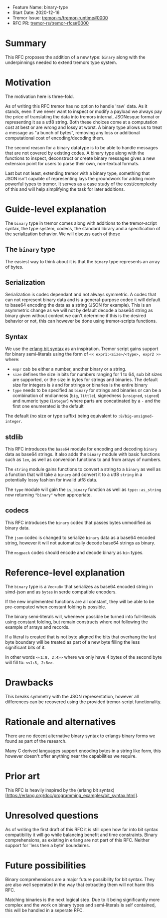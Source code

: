 - Feature Name: binary-type
- Start Date: 2020-12-16
- Tremor Issue: [tremor-rs/tremor-runtime#0000](https://github.com/tremor-rs/tremor-runtime/issues/0000)
- RFC PR: [tremor-rs/tremor-rfcs#0000](https://github.com/tremor-rs/tremor-rfcs/pull/0000)

# Summary
[summary]: #summary

This RFC proposes the addition of a new type: `binary` along with the underpinnings needed to extend tremors type system.

# Motivation
[motivation]: #motivation

The motivation here is three-fold.

As of writing this RFC tremor has no option to handle 'raw' data. As it stands, even if we never want to inspect or modify a payload we always pay the price of translating the data into tremors internal, JSONesque format or representing it as a utf8 string. Both these choices come at a computation cost at best or are wrong and lossy at worst. A binary type allows us to treat a message as "a bunch of bytes", removing any loss or additional computational cost of encoding/decoding them.

The second reason for a binary datatype is to be able to handle messages that are not covered by existing codes. A binary type along with the functions to inspect, deconstruct or create binary messages gives a new extension point for users to parse their own, non-textual formats.

Last but not least, extending tremor with a binary type, something that JSON isn't capable of representing lays the groundwork for adding more powerful types to tremor. It serves as a case study of the cost/complexity of this and will help simplifying the task for later additions.

# Guide-level explanation
[guide-level-explanation]: #guide-level-explanation

The `binary` type in tremor comes along with additions to the tremor-script syntax, the type system, codecs, the standard library and a specification of the serialization behavior. We will discuss each of those 

## The `binary` type
The easiest way to think about it is that the `binary` type represents an array of bytes.

## Serialization

Serialization is codec dependant and not always symmetric. A codec that can not represent binary data and is a general-purpose codec it will default to base64 encoding the data as a string (JSON for example). This is an asymmetric change as we will not by default decode a base64 string as binary given without context we can't determine if this is the desired behavior or not, this can however be done using tremor-scripts functions.

## Syntax

We use the [erlang bit syntax](https://erlang.org/doc/programming_examples/bit_syntax.html) as an inspiration. Tremor script gains support for binary semi-literals using the form of `<< expr1:<size>/<type>, expr2 >>` where:

* `expr` cab be either a number, another binary or a string.
* `size` defines the size in bits for numbers ranging for 1 to 64, sub bit sizes are supported, or the size in bytes for strings and binaries. The default size for integers is `8` and for strings or binaries is the entire binary
* `type` needs to be specified as `binary` for strings and binaries or can be a combination of endianness (`big`, `little`), signedness (`unsigned`, `signed`) and numeric type (`integer`) where parts are concatinated by a `-` and the first one enumerated is the default

The default (no size or type suffix) being equivalent to `:8/big-unsigned-integer`.

## stdlib

This RFC introduces the `base64` module for encoding and decoding `binary` data as base64 strings. It also adds the `binary` module with basic functions such as `len`, as well as conversion functions to and from arrays of numbers.

The `string` module gains functions to convert a string to a `binary` as well as a function that will take a `binary` and convert it to a utf8 `string` in a potentially lossy fashion for invalid utf8 data.

The `type` module will gain the `is_binary` function as well as `type::as_string` now returning `"binary"` when appropriate.

## codecs

This RFC introduces the `binary` codec that passes bytes unmodified as binary data.

The `json` codec is changed to serialize `binary` data as a base64 encoded string, however it will not automatically decode base64 strings as binary.

The `msgpack` codec should encode and decode binary as `bin` types.

# Reference-level explanation
[reference-level-explanation]: #reference-level-explanation

The `binary` type is a `Vec<u8>` that serializes as base64 encoded string in simd-json and as `bytes` in serde compatible encoders.

If the new implemented functions are all constant, they will be able to be pre-computed when constant folding is possible.

The binary semi-literals will, whenever possible be turned into full-literals using constant folding, but remain constructs where not following the example of arrays and records.


If a literal is created that is not byte aligned the bits that overhang the last byte boundary will be treated as part of a new
byte filling the less significant bits of it.

In other words `<<1:8, 2:4>>` where we only have 4 bytes of the second byte will fill to: `<<1:8, 2:8>>`.
# Drawbacks
[drawbacks]: #drawbacks

This breaks symmetry with the JSON representation, however all differences can be recovered using the provided tremor-script functionality.
# Rationale and alternatives
[rationale-and-alternatives]: #rationale-and-alternatives

There are no decent alternative binary syntax to erlangs binary forms we found as part of the research.

Many C derived languages support encoding bytes in a string like form, this however doesn't offer anything near the capabilities we require.

# Prior art
[prior-art]: #prior-art

This RFC is heavily inspired by the (erlang bit syntax)[https://erlang.org/doc/programming_examples/bit_syntax.html].

# Unresolved questions
[unresolved-questions]: #unresolved-questions

As of writing the first draft of this RFC it is still open how far into bit syntax compatibility it will go while balancing benefit and time constraints. Binary comprehensions, as existing in erlang are not part of this RFC. Neither support for 'less then a byte' boundaires.

# Future possibilities
[future-possibilities]: #future-possibilities

Binary comprehensions are a major future possibility for bit syntax. They are also well seperated in the way that extracting them will not harm this RFC.

Matching binaries is the next logical step. Due to it being significantly more complex and the work on binary types and semi-literals is self contained, this will be handled in a seperate RFC.
